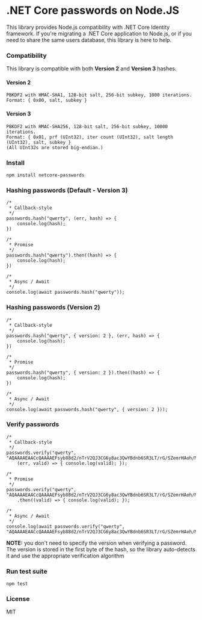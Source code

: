 # .NET Core passwords on Node.JS

This library provides Node.js compatibility with .NET Core Identity framework. If you're migrating a .NET Core application to Node.js, or if you need to share the same users database, this library is here to help.

### Compatibility

This library is compatible with both **Version 2** and **Version 3** hashes.

#### Version 2

```
PBKDF2 with HMAC-SHA1, 128-bit salt, 256-bit subkey, 1000 iterations.
Format: { 0x00, salt, subkey }
```

#### Version 3

```
PBKDF2 with HMAC-SHA256, 128-bit salt, 256-bit subkey, 10000 iterations.
Format: { 0x01, prf (UInt32), iter count (UInt32), salt length (UInt32), salt, subkey }
(All UInt32s are stored big-endian.)
```

### Install

`npm install netcore-passwords`

### Hashing passwords (Default - Version 3)

```
/*
 * Callback-style
 */ 
passwords.hash("qwerty", (err, hash) => {
	console.log(hash);
})

/*
 * Promise
 */ 
passwords.hash("qwerty").then((hash) => {
	console.log(hash);
})

/*
 * Async / Await
 */
console.log(await passwords.hash("qwerty"));
```

### Hashing passwords (Version 2)

```
/*
 * Callback-style
 */ 
passwords.hash("qwerty", { version: 2 }, (err, hash) => {
	console.log(hash);
})

/*
 * Promise
 */ 
passwords.hash("qwerty", { version: 2 }).then((hash) => {
	console.log(hash);
})

/*
 * Async / Await
 */
console.log(await passwords.hash("qwerty", { version: 2 }));
```

### Verify passwords

```
/*
 * Callback-style
 */
passwords.verify("qwerty", "AQAAAAEAACcQAAAAEFsyb88d2/nTrV2QJ3CG6y8ac3QwYBdnb6SR3LT/rG/SZemrHAoh/MrQmxFrqMey5A==", 
	(err, valid) => { console.log(valid); });

/*
 * Promise
 */
passwords.verify("qwerty", "AQAAAAEAACcQAAAAEFsyb88d2/nTrV2QJ3CG6y8ac3QwYBdnb6SR3LT/rG/SZemrHAoh/MrQmxFrqMey5A==")
	.then((valid) => { console.log(valid); });

/*
 * Async / Await
 */
console.log(await passwords.verify("qwerty", "AQAAAAEAACcQAAAAEFsyb88d2/nTrV2QJ3CG6y8ac3QwYBdnb6SR3LT/rG/SZemrHAoh/MrQmxFrqMey5A=="));

```

**NOTE:** you don't need to specify the version when verifying a password. The version is stored in the first byte of the hash, so the library auto-detects it and use the appropriate verification algorithm

### Run test suite

`npm test`

### License

MIT
